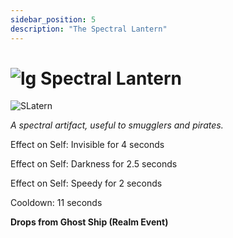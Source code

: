 ```yaml
---
sidebar_position: 5
description: "The Spectral Lantern"
---
```


# ![lg](https://media.discordapp.net/attachments/1118235017550778448/1152808711153262622/Legendary_Bag.png?width=67&height=67) Spectral Lantern

![SLatern](https://i.imgur.com/JLA0VEm.png)

<i>A spectral artifact, useful to smugglers and pirates.</i>

Effect on Self: Invisible for 4 seconds

Effect on Self: Darkness for 2.5 seconds

Effect on Self: Speedy for 2 seconds

Cooldown: 11 seconds

**Drops from Ghost Ship (Realm Event)**
